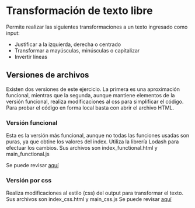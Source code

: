 # Transformación de texto libre

Permite realizar las siguientes transformaciones a un texto ingresado como input:
* Justificar a la izquierda, derecha o centrado
* Transformar a mayúsculas, minúsculas o capitalizar
* Invertir líneas

## Versiones de archivos

Existen dos versiones de este ejercicio. La primera es una aproximación funcional, mientras que la segunda, aunque mantiene elementos de la versión funcional, realiza modificaciones al css para simplificar el código.
Para probar el código en forma local basta con abrir el archivo HTML.

### Versión funcional
Esta es la versión más funcional, aunque no todas las funciones usadas son puras, ya que obtine los valores del index.
Utiliza la librería Lodash para efectuar los cambios. Sus archivos son index_functional.html y main_functional.js

Se puede revisar [aquí](https://iic3585-2019.github.io/js-justify-text-g4/index_functional.html)

### Versión por css
Realiza modificaciones al estilo (css) del output para transformar el texto. Sus archivos son index_css.html y main_css.js
Se puede revisar [aquí](https://iic3585-2019.github.io/js-justify-text-g4/index_css.html)
